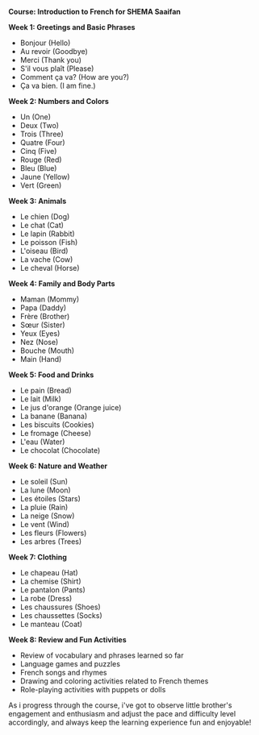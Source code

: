 **Course: Introduction to French for SHEMA Saaifan**

**Week 1: Greetings and Basic Phrases**
- Bonjour (Hello)
- Au revoir (Goodbye)
- Merci (Thank you)
- S'il vous plaît (Please)
- Comment ça va? (How are you?)
- Ça va bien. (I am fine.)

**Week 2: Numbers and Colors**
- Un (One)
- Deux (Two)
- Trois (Three)
- Quatre (Four)
- Cinq (Five)
- Rouge (Red)
- Bleu (Blue)
- Jaune (Yellow)
- Vert (Green)

**Week 3: Animals**
- Le chien (Dog)
- Le chat (Cat)
- Le lapin (Rabbit)
- Le poisson (Fish)
- L'oiseau (Bird)
- La vache (Cow)
- Le cheval (Horse)

**Week 4: Family and Body Parts**
- Maman (Mommy)
- Papa (Daddy)
- Frère (Brother)
- Sœur (Sister)
- Yeux (Eyes)
- Nez (Nose)
- Bouche (Mouth)
- Main (Hand)

**Week 5: Food and Drinks**
- Le pain (Bread)
- Le lait (Milk)
- Le jus d'orange (Orange juice)
- La banane (Banana)
- Les biscuits (Cookies)
- Le fromage (Cheese)
- L'eau (Water)
- Le chocolat (Chocolate)

**Week 6: Nature and Weather**
- Le soleil (Sun)
- La lune (Moon)
- Les étoiles (Stars)
- La pluie (Rain)
- La neige (Snow)
- Le vent (Wind)
- Les fleurs (Flowers)
- Les arbres (Trees)

**Week 7: Clothing**
- Le chapeau (Hat)
- La chemise (Shirt)
- Le pantalon (Pants)
- La robe (Dress)
- Les chaussures (Shoes)
- Les chaussettes (Socks)
- Le manteau (Coat)

**Week 8: Review and Fun Activities**
- Review of vocabulary and phrases learned so far
- Language games and puzzles
- French songs and rhymes
- Drawing and coloring activities related to French themes
- Role-playing activities with puppets or dolls


As i progress through the course, i've got to observe little brother's engagement and enthusiasm and adjust the pace and difficulty level accordingly, and always keep the learning experience fun and enjoyable!
